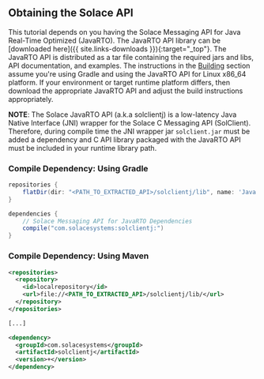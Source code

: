 
## Obtaining the Solace API

This tutorial depends on you having the Solace Messaging API for Java Real-Time Optimized (JavaRTO). The JavaRTO API library can be [downloaded here]({{ site.links-downloads }}){:target="_top"}. The JavaRTO API is distributed as a tar file containing the required jars and libs, API documentation, and examples. The instructions in the [Building](#building) section assume you're using Gradle and using the JavaRTO API for Linux x86_64 platform. If your environment or target runtime platform differs, then download the appropriate JavaRTO API and adjust the build instructions appropriately.

**NOTE**: The Solace JavaRTO API (a.k.a solclientj) is a low-latency Java Native Interface (JNI) wrapper for the Solace C Messaging API (SolClient). Therefore, during compile time the JNI wrapper jar `solclient.jar` must be added a dependency and C API library packaged with the JavaRTO API must be included in your runtime library path.

### Compile Dependency: Using Gradle

```groovy
repositories {
    flatDir(dir: "<PATH_TO_EXTRACTED_API>/solclientj/lib", name: 'Java RTO API lib directory')
}

dependencies {
    // Solace Messaging API for JavaRTO Dependencies
    compile("com.solacesystems:solclientj:")
}
```

### Compile Dependency: Using Maven

```xml
<repositories>
  <repository>
    <id>localrepository</id>
    <url>file://<PATH_TO_EXTRACTED_API>/solclientj/lib/</url>
  </repository>
</repositories>

[...]

<dependency>
  <groupId>com.solacesystems</groupId>
  <artifactId>solclientj</artifactId>
  <version>+</version>
</dependency>
```

